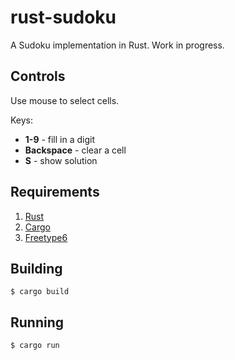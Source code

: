 rust-sudoku
===========

A Sudoku implementation in Rust.
Work in progress.

## Controls

Use mouse to select cells.

Keys:
* **1-9** - fill in a digit
* **Backspace** - clear a cell
* **S** - show solution

## Requirements

1. [Rust](http://www.rust-lang.org/install.html)
2. [Cargo](http://doc.crates.io/)
3. [Freetype6](https://github.com/PistonDevelopers/Piston-Tutorials/tree/master/getting-started#installing-dependencies)

## Building

```
$ cargo build
```

## Running

```
$ cargo run
```
